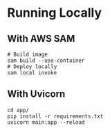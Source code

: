 # Running Locally
## With AWS SAM
```
# Build image
sam build --use-container
# Deploy locally
sam local invoke
```
## With Uvicorn
```
cd app/
pip install -r requirements.txt
uvicorn main:app --reload
```
